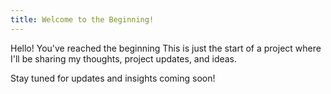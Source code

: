 ```yaml
---
title: Welcome to the Beginning!
---
```

Hello! You've reached the beginning This is just the start of a project where I'll be sharing my thoughts, project updates, and ideas.

Stay tuned for updates and insights coming soon!
